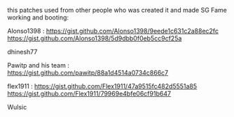 this patches used from other people who was created it and made SG Fame working and booting:

Alonso1398 :
https://gist.github.com/Alonso1398/9eede1c631c2a88ec2fc
https://gist.github.com/Alonso1398/5d9dbb0f0eb5cc9cf25a

dhinesh77

Pawitp and his team : 
https://gist.github.com/pawitp/88a1d4514a0734c866c7

flex1911 :
https://gist.github.com/Flex1911/47a9515fc482d5551a85 
https://gist.github.com/Flex1911/79969e4bfe06cf91b647

Wulsic 
